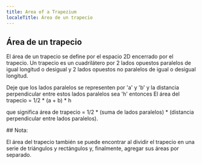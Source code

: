 ```yaml
---
title: Area of a Trapezium
localeTitle: Área de un trapecio
---
```

## Área de un trapecio

El área de un trapecio se define por el espacio 2D encerrado por el trapecio. Un trapecio es un cuadrilátero por 2 lados opuestos paralelos de igual longitud o desigual y 2 lados opuestos no paralelos de igual o desigual longitud.

Deje que los lados paralelos se representen por 'a' y 'b' y la distancia perpendicular entre estos lados paralelos sea 'h' entonces El área del trapecio = 1/2 \* (a + b) \* h

que significa área de trapecio = 1/2 \* (suma de lados paralelos) \* (distancia perpendicular entre lados paralelos).

\## Nota:

El área del trapecio también se puede encontrar al dividir el trapecio en una serie de triángulos y rectángulos y, finalmente, agregar sus áreas por separado.